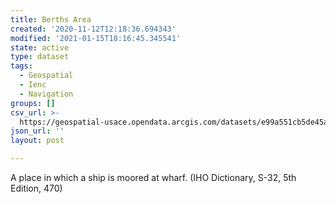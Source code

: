 ```yaml
---
title: Berths Area
created: '2020-11-12T12:18:36.694343'
modified: '2021-01-15T18:16:45.345541'
state: active
type: dataset
tags:
  - Geospatial
  - Ienc
  - Navigation
groups: []
csv_url: >-
  https://geospatial-usace.opendata.arcgis.com/datasets/e99a551cb5de45a2b1a87917ea6f5219_0.csv?outSR=%7B%22latestWkid%22%3A4326%2C%22wkid%22%3A4326%7D
json_url: ''
layout: post

---
```

A place in which a ship is moored at wharf. (IHO Dictionary, S-32, 5th Edition, 470)
